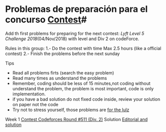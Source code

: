 # Problemas de preparación para el concurso [Contest](https://codeforces.com/contests/1044)#

Add  th first problems for preparing for the next contest: *Lyft Level 5 Challenge 2018*(04/Nov/2018) with level and Div 2 on codeForce.

Rules in this group:
1.- Do the contest with time Max 2.5 hours (like a official contest)
2.- Finish the problems before the next sunday

Tips
  * Read all problems firts (search the easy problem)
  * Read many times as understand the problems 
  * Remember, coding should be less of 15 minutes,not coding without
    understand the problem, the problem is most important, code is
    only implementation.
  * if you have a bad solution do not fixed code inside, review your
    solution on paper not the code
  * Try not to stress yourself, those problems are [for the
    lulz](https://en.wikipedia.org/wiki/LulzSec#Ideology)

Week 1
[Contest Codeforces Round #511 (Div. 2)](https://codeforces.com/contest/1047)
Solution
[Editorial and solution](https://codeforces.com/blog/entry/61993)
